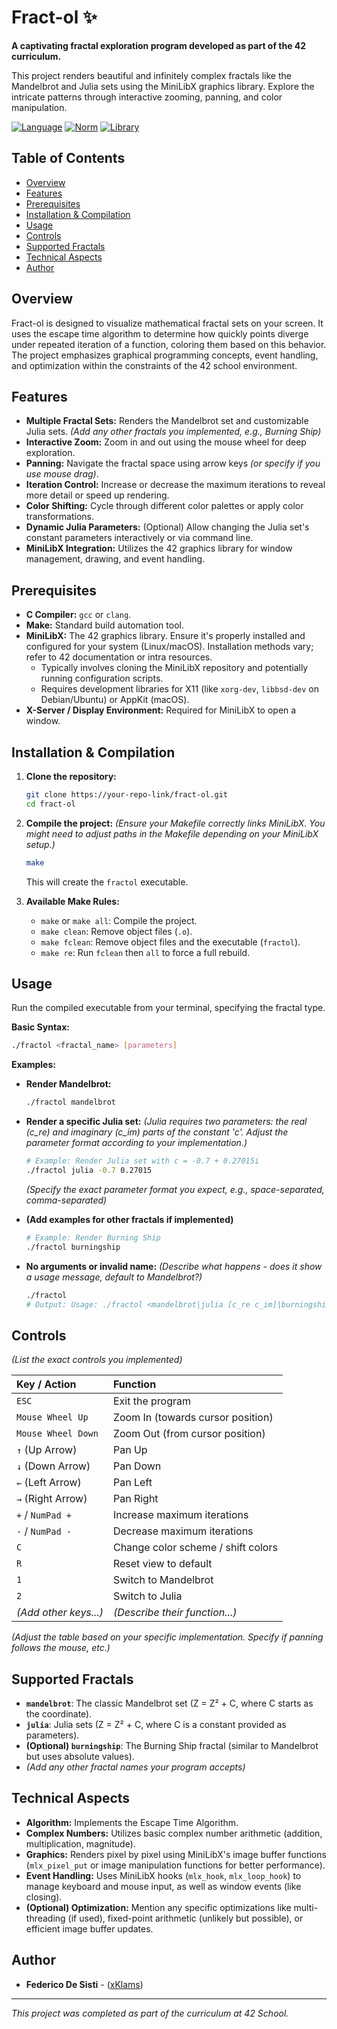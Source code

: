 # Fract-ol ✨

**A captivating fractal exploration program developed as part of the 42 curriculum.**

This project renders beautiful and infinitely complex fractals like the Mandelbrot and Julia sets using the MiniLibX graphics library. Explore the intricate patterns through interactive zooming, panning, and color manipulation.

[![Language](https://img.shields.io/badge/Language-C-blue.svg)](https://en.wikipedia.org/wiki/C_(programming_language))
[![Norm](https://img.shields.io/badge/Norm-42%20Norm-brightgreen.svg)](https://github.com/42School/norminette)
[![Library](https://img.shields.io/badge/Library-MiniLibX-lightgrey.svg)](https://github.com/42Paris/minilibx-linux) <!-- Adjust link if needed -->

## Table of Contents

*   [Overview](#overview)
*   [Features](#features)
*   [Prerequisites](#prerequisites)
*   [Installation & Compilation](#installation--compilation)
*   [Usage](#usage)
*   [Controls](#controls)
*   [Supported Fractals](#supported-fractals)
*   [Technical Aspects](#technical-aspects)
*   [Author](#author)

## Overview

Fract-ol is designed to visualize mathematical fractal sets on your screen. It uses the escape time algorithm to determine how quickly points diverge under repeated iteration of a function, coloring them based on this behavior. The project emphasizes graphical programming concepts, event handling, and optimization within the constraints of the 42 school environment.

## Features

*   **Multiple Fractal Sets:** Renders the Mandelbrot set and customizable Julia sets. *(Add any other fractals you implemented, e.g., Burning Ship)*
*   **Interactive Zoom:** Zoom in and out using the mouse wheel for deep exploration.
*   **Panning:** Navigate the fractal space using arrow keys *(or specify if you use mouse drag)*.
*   **Iteration Control:** Increase or decrease the maximum iterations to reveal more detail or speed up rendering.
*   **Color Shifting:** Cycle through different color palettes or apply color transformations.
*   **Dynamic Julia Parameters:** (Optional) Allow changing the Julia set's constant parameters interactively or via command line.
*   **MiniLibX Integration:** Utilizes the 42 graphics library for window management, drawing, and event handling.


## Prerequisites

*   **C Compiler:** `gcc` or `clang`.
*   **Make:** Standard build automation tool.
*   **MiniLibX:** The 42 graphics library. Ensure it's properly installed and configured for your system (Linux/macOS). Installation methods vary; refer to 42 documentation or intra resources.
    *   Typically involves cloning the MiniLibX repository and potentially running configuration scripts.
    *   Requires development libraries for X11 (like `xorg-dev`, `libbsd-dev` on Debian/Ubuntu) or AppKit (macOS).
*   **X-Server / Display Environment:** Required for MiniLibX to open a window.

## Installation & Compilation

1.  **Clone the repository:**
    ```bash
    git clone https://your-repo-link/fract-ol.git
    cd fract-ol
    ```

2.  **Compile the project:**
    *(Ensure your Makefile correctly links MiniLibX. You might need to adjust paths in the Makefile depending on your MiniLibX setup.)*
    ```bash
    make
    ```
    This will create the `fractol` executable.

3.  **Available Make Rules:**
    *   `make` or `make all`: Compile the project.
    *   `make clean`: Remove object files (`.o`).
    *   `make fclean`: Remove object files and the executable (`fractol`).
    *   `make re`: Run `fclean` then `all` to force a full rebuild.

## Usage

Run the compiled executable from your terminal, specifying the fractal type.

**Basic Syntax:**

```bash
./fractol <fractal_name> [parameters]
```

**Examples:**

*   **Render Mandelbrot:**
    ```bash
    ./fractol mandelbrot
    ```

*   **Render a specific Julia set:**
    *(Julia requires two parameters: the real (c_re) and imaginary (c_im) parts of the constant 'c'. Adjust the parameter format according to your implementation.)*
    ```bash
    # Example: Render Julia set with c = -0.7 + 0.27015i
    ./fractol julia -0.7 0.27015
    ```
    *(Specify the exact parameter format you expect, e.g., space-separated, comma-separated)*

*   **(Add examples for other fractals if implemented)**
    ```bash
    # Example: Render Burning Ship
    ./fractol burningship
    ```

*   **No arguments or invalid name:**
    *(Describe what happens - does it show a usage message, default to Mandelbrot?)*
    ```bash
    ./fractol
    # Output: Usage: ./fractol <mandelbrot|julia [c_re c_im]|burningship>
    ```

## Controls

*(List the exact controls you implemented)*

| Key / Action        | Function                             |
| :------------------ | :----------------------------------- |
| `ESC`               | Exit the program                     |
| `Mouse Wheel Up`    | Zoom In (towards cursor position)    |
| `Mouse Wheel Down`  | Zoom Out (from cursor position)      |
| `↑` (Up Arrow)      | Pan Up                               |
| `↓` (Down Arrow)    | Pan Down                             |
| `←` (Left Arrow)    | Pan Left                             |
| `→` (Right Arrow)   | Pan Right                            |
| `+` / `NumPad +`    | Increase maximum iterations          |
| `-` / `NumPad -`    | Decrease maximum iterations          |
| `C`                 | Change color scheme / shift colors |
| `R`                 | Reset view to default                |
| `1`                 | Switch to Mandelbrot                 |
| `2`                 | Switch to Julia                      |
| *(Add other keys...)* | *(Describe their function...)*       |

*(Adjust the table based on your specific implementation. Specify if panning follows the mouse, etc.)*

## Supported Fractals

*   **`mandelbrot`**: The classic Mandelbrot set (Z = Z² + C, where C starts as the coordinate).
*   **`julia`**: Julia sets (Z = Z² + C, where C is a constant provided as parameters).
*   **(Optional) `burningship`**: The Burning Ship fractal (similar to Mandelbrot but uses absolute values).
*   *(Add any other fractal names your program accepts)*

## Technical Aspects

*   **Algorithm:** Implements the Escape Time Algorithm.
*   **Complex Numbers:** Utilizes basic complex number arithmetic (addition, multiplication, magnitude).
*   **Graphics:** Renders pixel by pixel using MiniLibX's image buffer functions (`mlx_pixel_put` or image manipulation functions for better performance).
*   **Event Handling:** Uses MiniLibX hooks (`mlx_hook`, `mlx_loop_hook`) to manage keyboard and mouse input, as well as window events (like closing).
*   **(Optional) Optimization:** Mention any specific optimizations like multi-threading (if used), fixed-point arithmetic (unlikely but possible), or efficient image buffer updates.

## Author

*   **Federico De Sisti** - ([xKlams](https://github.com/xKlams))

---

*This project was completed as part of the curriculum at 42 School.*
